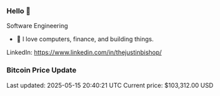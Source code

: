 ### Hello 🤙  

Software Engineering

- 🔭 I love computers, finance, and building things.
  
LinkedIn: https://www.linkedin.com/in/thejustinbishop/  












































































































































### Bitcoin Price Update
Last updated: 2025-05-15 20:40:21 UTC
Current price: $103,312.00 USD
